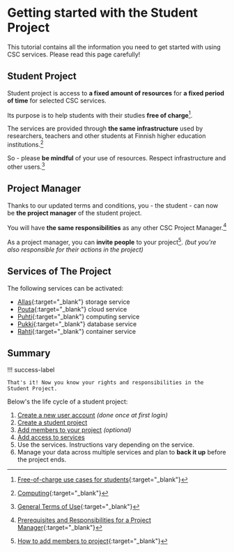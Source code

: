 # Getting started with the Student Project

This tutorial contains all the information you need to get started with using CSC services. Please read this page carefully!

## Student Project

Student project is access to **a fixed amount of resources** for **a fixed period of time** for selected CSC services.

Its purpose is to help students with their studies **free of charge**[^1].

The services are provided through **the same infrastructure** used by researchers, teachers and other students at Finnish higher education institutions.[^2]

So - please **be mindful** of your use of resources. Respect infrastructure and other users.[^3]

## Project Manager

Thanks to our updated terms and conditions, you - the student - can now be **the project manager** of the student project.

You will have **the same responsibilities** as any other CSC Project Manager.[^4]

As a project manager, you can **invite people** to your project[^5]. _(but you're also responsible for their actions in the project)_

## Services of The Project

The following services can be activated:

- [Allas](../../data/Allas/index.md){:target="_blank"} storage service
- [Pouta](../../cloud/pouta/index.md){:target="_blank"} cloud service
- [Puhti](puhti_quick.md){:target="_blank"} computing service
- [Pukki](../../cloud/dbaas/index.md){:target="_blank"} database service
- [Rahti](../../cloud/rahti/index.md){:target="_blank"} container service

## Summary

!!! success-label

    That's it! Now you know your rights and responsibilities in the Student Project.

Below's the life cycle of a student project:

1. [Create a new user account](../../accounts/how-to-create-new-user-account.md#getting-an-account-with-haka-or-virtu) _(done once at first login)_
2. [Create a student project](../../accounts/how-to-create-new-project.md#student)
3. [Add members to your project](../../accounts/how-to-add-members-to-project.md) _(optional)_
4. [Add access to services](../../accounts/how-to-add-service-access-for-project.md)
5. Use the services. Instructions vary depending on the service.
6. Manage your data across multiple services and plan to **back it up** before the project ends.


[^1]: [Free-of-charge use cases for students](https://research.csc.fi/free-of-charge-use-cases#2){:target="_blank"}
[^2]: [Computing](https://research.csc.fi/computing){:target="_blank"}
[^3]: [General Terms of Use](https://research.csc.fi/general-terms-of-use){:target="_blank"}
[^4]: [Prerequisites and Responsibilities for a Project Manager](https://research.csc.fi/prerequisites-for-a-project-manager){:target="_blank"}
[^5]: [How to add members to project](../../accounts/how-to-add-members-to-project.md){:target="_blank"}
